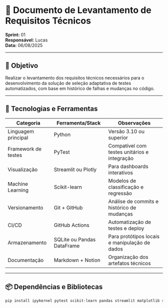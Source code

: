 # 📄 Documento de Levantamento de Requisitos Técnicos  
**Sprint:** 01  
**Responsável:** Lucas  
**Data:** 06/08/2025

---

## 🎯 Objetivo

Realizar o levantamento dos requisitos técnicos necessários para o desenvolvimento da solução de seleção adaptativa de testes automatizados, com base em histórico de falhas e mudanças no código.

---

## 🧰 Tecnologias e Ferramentas

| Categoria            | Ferramenta/Stack         | Observações                                  |
|---------------------|--------------------------|----------------------------------------------|
| Linguagem principal | Python                   | Versão 3.10 ou superior                      |
|Framework de testes | PyTest                   | Compatível com testes unitários e integração |
| Visualização        | Streamlit ou Plotly      | Para dashboards interativos                  |
| Machine Learning    | Scikit-learn             | Modelos de classificação e regressão         |
| Versionamento       | Git + GitHub             | Análise de commits e histórico de mudanças   |
| CI/CD               | GitHub Actions           | Automatização de testes e deploy             |
| Armazenamento       | SQLite ou Pandas DataFrame | Para protótipos locais e manipulação de dados |
| Documentação        | Markdown + Notion        | Organização dos artefatos técnicos           |

---

## 📦 Dependências e Bibliotecas

```bash
pip install ipykernel pytest scikit-learn pandas streamlit matplotlib seaborn